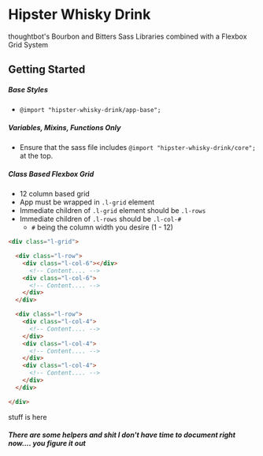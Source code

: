 # Hipster Whisky Drink
thoughtbot's Bourbon and Bitters Sass Libraries combined with a Flexbox Grid System

## Getting Started
##### Base Styles
* `@import "hipster-whisky-drink/app-base";`

##### Variables, Mixins, Functions Only
* Ensure that the sass file includes `@import "hipster-whisky-drink/core";` at the top.

##### Class Based Flexbox Grid
* 12 column based grid
* App must be wrapped in `.l-grid` element
* Immediate children of `.l-grid` element should be `.l-rows`
* Immediate children of `.l-rows` should be `.l-col-#`
  * `#` being the column width you desire (1 - 12)

```html
<div class="l-grid">

  <div class="l-row">
    <div class="l-col-6"></div>
      <!-- Content.... -->
    <div class="l-col-6">
      <!-- Content.... -->
    </div>
  </div>

  <div class="l-row">
    <div class="l-col-4">
      <!-- Content.... -->
    </div>
    <div class="l-col-4">
      <!-- Content.... -->
    </div>
    <div class="l-col-4">
      <!-- Content.... -->
    </div>
  </div>

</div>
```

stuff is here

##### There are some helpers and shit I don't have time to document right now.... you figure it out
